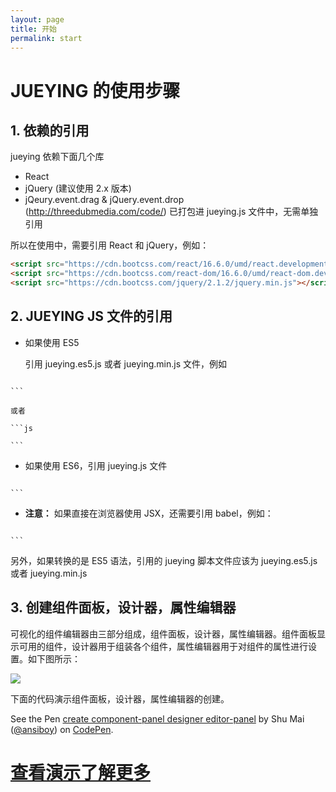 ```yaml
---
layout: page
title: 开始
permalink: start
---
```


# JUEYING 的使用步骤

## 1. 依赖的引用

jueying 依赖下面几个库

* React
* jQuery (建议使用 2.x 版本)
* jQeury.event.drag & jQuery.event.drop (http://threedubmedia.com/code/) 已打包进 jueying.js 文件中，无需单独引用

所以在使用中，需要引用 React 和 jQuery，例如：

```html
<script src="https://cdn.bootcss.com/react/16.6.0/umd/react.development.js"></script>
<script src="https://cdn.bootcss.com/react-dom/16.6.0/umd/react-dom.development.js"></script>
<script src="https://cdn.bootcss.com/jquery/2.1.2/jquery.min.js"></script>
```

## 2. JUEYING JS 文件的引用

* 如果使用 ES5

    引用 jueying.es5.js 或者 jueying.min.js 文件，例如

    ```js
<script src="https://ansiboy.gitee.io/jueying/dist/jueying.es5.js"></script>
    ```

    或者

    ```js
<script src="https://ansiboy.gitee.io/jueying/dist/jueying.min.js"></script>
    ```

* 如果使用 ES6，引用 jueying.js 文件

    ```js
<script src="https://ansiboy.gitee.io/jueying/dist/jueying.js"></script>
    ```

* **注意：** 如果直接在浏览器使用 JSX，还需要引用 babel，例如：

    ```js
<script src="https://unpkg.com/babel-standalone@6/babel.min.js"></script>
    ```

另外，如果转换的是 ES5 语法，引用的 jueying 脚本文件应该为 jueying.es5.js 或者 jueying.min.js 

## 3. 创建组件面板，设计器，属性编辑器 

可视化的组件编辑器由三部分组成，组件面板，设计器，属性编辑器。组件面板显示可用的组件，设计器用于组装各个组件，属性编辑器用于对组件的属性进行设置。如下图所示：

![](images/app4.jpg)

下面的代码演示组件面板，设计器，属性编辑器的创建。

<p data-height="400" data-theme-id="light" data-slug-hash="zMyLLO" data-default-tab="js,result" data-user="ansiboy" data-pen-title="create component-panel designer editor-panel" class="codepen">See the Pen <a href="https://codepen.io/ansiboy/pen/zMyLLO/">create component-panel designer editor-panel</a> by Shu Mai (<a href="https://codepen.io/ansiboy">@ansiboy</a>) on <a href="https://codepen.io">CodePen</a>.</p>
<script async src="https://static.codepen.io/assets/embed/ei.js"></script>

<p>
    <h1 class="text-center"><a href="{{site.baseurl}}/demo">查看演示了解更多</a></h1>
</p>
